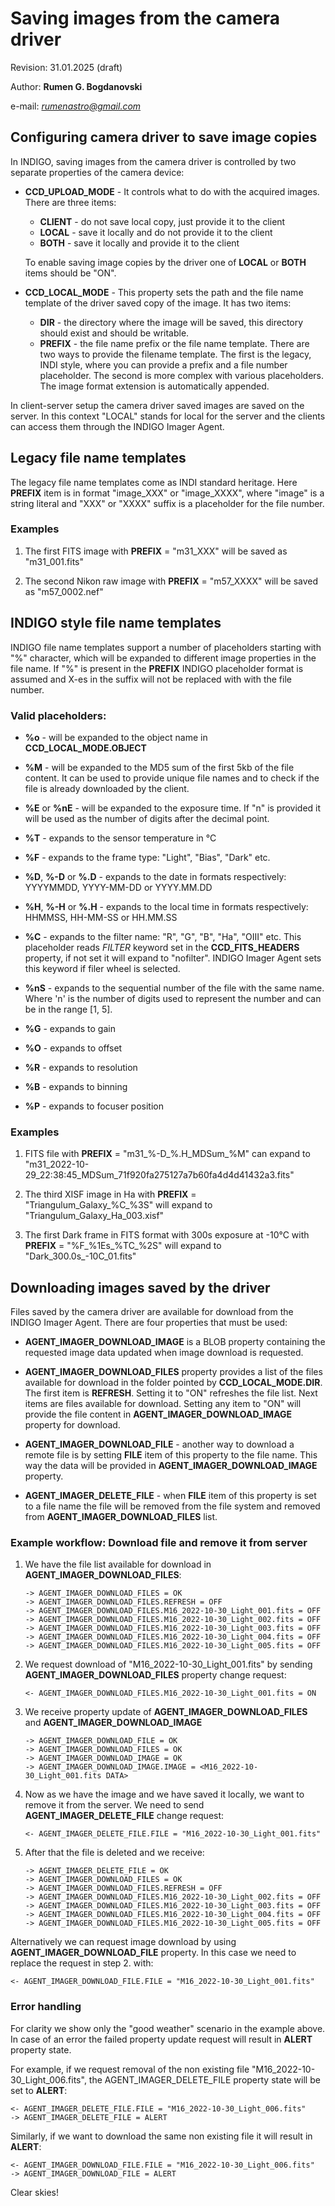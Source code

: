 # Saving images from the camera driver

Revision: 31.01.2025 (draft)

Author: **Rumen G. Bogdanovski**

e-mail: *rumenastro@gmail.com*

## Configuring camera driver to save image copies

In INDIGO, saving images from the camera driver is controlled by two separate properties of the camera device:

* **CCD_UPLOAD_MODE** - It controls what to do with the acquired images. There are three items:
	- **CLIENT** - do not save local copy, just provide it to the client
	- **LOCAL** - save it locally and do not provide it to the client
	- **BOTH** - save it locally and provide it to the client

	To enable saving image copies by the driver one of **LOCAL** or **BOTH** items should be "ON".

* **CCD_LOCAL_MODE** - This property sets the path and the file name template of the driver saved copy of the image. It has two items:
	- **DIR** - the directory where the image will be saved, this directory should exist and should be writable.
	- **PREFIX** - the file name prefix or the file name template. There are two ways to provide the filename template. The first is the legacy, INDI style, where you can provide a prefix and a file number placeholder. The second is more complex with various placeholders. The image format extension is automatically appended.

In client-server setup the camera driver saved images are saved on the server. In this context "LOCAL" stands for local for the server and the clients can access them through the INDIGO Imager Agent.

## Legacy file name templates

The legacy file name templates come as INDI standard heritage. Here **PREFIX** item is in format "image_XXX" or "image_XXXX", where "image" is a string literal and "XXX" or "XXXX" suffix is a placeholder for the file number.

### Examples

1. The first FITS image with **PREFIX** = "m31_XXX" will be saved as "m31_001.fits"

2. The second Nikon raw image with **PREFIX** = "m57_XXXX" will be saved as "m57_0002.nef"

## INDIGO style file name templates

INDIGO file name templates support a number of placeholders starting with "%" character, which will be expanded to different image properties in the file name. If "%" is present in the **PREFIX** INDIGO placeholder format is assumed and X-es in the suffix will not be replaced with with the file number.

### Valid placeholders:
* **%o** - will be expanded to the object name in **CCD_LOCAL_MODE.OBJECT**

* **%M** - will be expanded to the MD5 sum of the first 5kb of the file content. It can be used to provide unique file names and to check if the file is already downloaded by the client.

* **%E** or **%nE** - will be expanded to the exposure time. If "n" is provided it will be used as the number of digits after the decimal point.

* **%T** - expands to the sensor temperature in &deg;C

* **%F** - expands to the frame type: "Light", "Bias", "Dark" etc.

* **%D**, **%-D** or **%.D** - expands to the date in formats respectively: YYYYMMDD, YYYY-MM-DD or YYYY.MM.DD

* **%H**, **%-H** or **%.H** - expands to the local time in formats respectively: HHMMSS, HH-MM-SS or HH.MM.SS

* **%C** - expands to the filter name: "R", "G", "B", "Ha", "OIII" etc. This placeholder reads *FILTER* keyword set in the **CCD_FITS_HEADERS** property, if not set it will expand to "nofilter". INDIGO Imager Agent sets this keyword if filer wheel is selected.

* **%nS** - expands to the sequential number of the file with the same name. Where 'n' is the number of digits used to represent the number and can be in the range [1, 5].

* **%G** - expands to gain

* **%O** - expands to offset

* **%R** - expands to resolution

* **%B** - expands to binning

* **%P** - expands to focuser position

### Examples

1. FITS file with **PREFIX** = "m31_%-D_%.H_MDSum_%M" can expand to "m31_2022-10-29_22:38:45_MDSum_71f920fa275127a7b60fa4d4d41432a3.fits"

1. The third XISF image in Ha with **PREFIX** = "Triangulum_Galaxy_%C_%3S" will expand to "Triangulum_Galaxy_Ha_003.xisf"

1. The first Dark frame in FITS format with 300s exposure at -10&deg;C with **PREFIX** = "%F_%1Es_%TC_%2S" will expand to "Dark_300.0s_-10C_01.fits"

## Downloading images saved by the driver
Files saved by the camera driver are available for download from the INDIGO Imager Agent. There are four properties that must be used:

* **AGENT_IMAGER_DOWNLOAD_IMAGE** is a BLOB property containing the requested image data updated when image download is requested.

* **AGENT_IMAGER_DOWNLOAD_FILES** property provides a list of the files available for download in the folder pointed by **CCD_LOCAL_MODE.DIR**. The first item is **REFRESH**. Setting it to "ON" refreshes the file list. Next items are files available for download. Setting any item to "ON" will provide the file content in  **AGENT_IMAGER_DOWNLOAD_IMAGE** property for download.

* **AGENT_IMAGER_DOWNLOAD_FILE** - another way to download a remote file is by setting **FILE** item of this property to the file name. This way the data will be provided in **AGENT_IMAGER_DOWNLOAD_IMAGE** property.

* **AGENT_IMAGER_DELETE_FILE** - when **FILE** item of this property is set to a file name the file will be removed from the file system and removed from **AGENT_IMAGER_DOWNLOAD_FILES** list.

### Example workflow: Download file and remove it from server
1. We have the file list available for download in **AGENT_IMAGER_DOWNLOAD_FILES**:
	```
	-> AGENT_IMAGER_DOWNLOAD_FILES = OK
	-> AGENT_IMAGER_DOWNLOAD_FILES.REFRESH = OFF
	-> AGENT_IMAGER_DOWNLOAD_FILES.M16_2022-10-30_Light_001.fits = OFF
	-> AGENT_IMAGER_DOWNLOAD_FILES.M16_2022-10-30_Light_002.fits = OFF
	-> AGENT_IMAGER_DOWNLOAD_FILES.M16_2022-10-30_Light_003.fits = OFF
	-> AGENT_IMAGER_DOWNLOAD_FILES.M16_2022-10-30_Light_004.fits = OFF
	-> AGENT_IMAGER_DOWNLOAD_FILES.M16_2022-10-30_Light_005.fits = OFF
	```
2. We request download of "M16_2022-10-30_Light_001.fits" by sending **AGENT_IMAGER_DOWNLOAD_FILES** property change request:
	```
	<- AGENT_IMAGER_DOWNLOAD_FILES.M16_2022-10-30_Light_001.fits = ON
	```
3. We receive property update of **AGENT_IMAGER_DOWNLOAD_FILES** and **AGENT_IMAGER_DOWNLOAD_IMAGE**
	```
	-> AGENT_IMAGER_DOWNLOAD_FILE = OK
	-> AGENT_IMAGER_DOWNLOAD_FILES = OK
	-> AGENT_IMAGER_DOWNLOAD_IMAGE = OK
	-> AGENT_IMAGER_DOWNLOAD_IMAGE.IMAGE = <M16_2022-10-30_Light_001.fits DATA>
	```
4. Now as we have the image and we have saved it locally, we want to remove it from the server. We need to send **AGENT_IMAGER_DELETE_FILE** change request:
	```
	<- AGENT_IMAGER_DELETE_FILE.FILE = "M16_2022-10-30_Light_001.fits"
	```
5. After that the file is deleted and we receive:
	```
	-> AGENT_IMAGER_DELETE_FILE = OK
	-> AGENT_IMAGER_DOWNLOAD_FILES = OK
	-> AGENT_IMAGER_DOWNLOAD_FILES.REFRESH = OFF
	-> AGENT_IMAGER_DOWNLOAD_FILES.M16_2022-10-30_Light_002.fits = OFF
	-> AGENT_IMAGER_DOWNLOAD_FILES.M16_2022-10-30_Light_003.fits = OFF
	-> AGENT_IMAGER_DOWNLOAD_FILES.M16_2022-10-30_Light_004.fits = OFF
	-> AGENT_IMAGER_DOWNLOAD_FILES.M16_2022-10-30_Light_005.fits = OFF
	```

Alternatively we can request image download by using **AGENT_IMAGER_DOWNLOAD_FILE** property. In this case we need to replace the request in step 2. with:
```
<- AGENT_IMAGER_DOWNLOAD_FILE.FILE = "M16_2022-10-30_Light_001.fits"
```

### Error handling
For clarity we show only the "good weather" scenario in the example above. In case of an error the failed property update request will result in **ALERT** property state.

For example, if we request removal of the non existing file "M16_2022-10-30_Light_006.fits", the AGENT_IMAGER_DELETE_FILE property state will be set to **ALERT**:
```
<- AGENT_IMAGER_DELETE_FILE.FILE = "M16_2022-10-30_Light_006.fits"
-> AGENT_IMAGER_DELETE_FILE = ALERT
```
Similarly, if we want to download the same non existing file it will result in **ALERT**:
```
<- AGENT_IMAGER_DOWNLOAD_FILE.FILE = "M16_2022-10-30_Light_006.fits"
-> AGENT_IMAGER_DOWNLOAD_FILE = ALERT
```

Clear skies!
